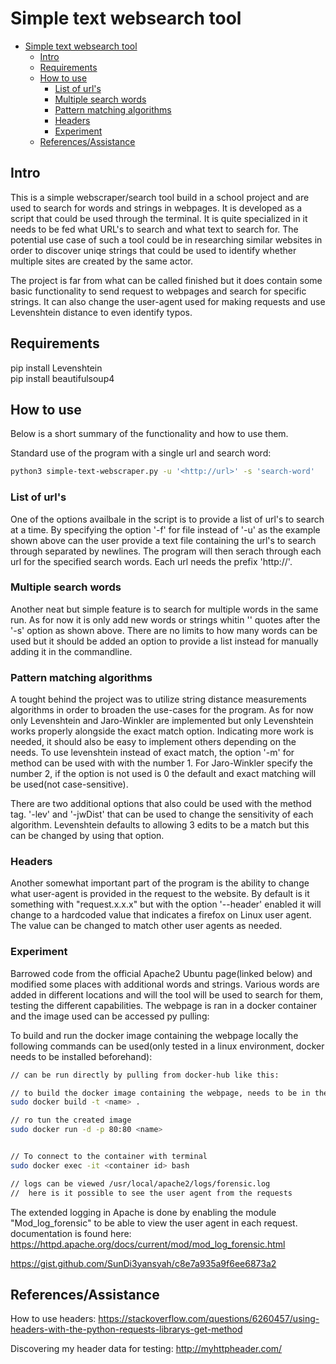 # Simple text websearch tool

- [Simple text websearch tool](#simple-text-websearch-tool)
  - [Intro](#intro)
  - [Requirements](#requirements)
  - [How to use](#how-to-use)
    - [List of url's](#list-of-urls)
    - [Multiple search words](#multiple-search-words)
    - [Pattern matching algorithms](#pattern-matching-algorithms)
    - [Headers](#headers)
    - [Experiment](#experiment)
  - [References/Assistance](#referencesassistance)


## Intro

This is a simple webscraper/search tool build in a school project and are used to search for words and strings in webpages. It is developed as a script that could be used through the terminal. It is quite specialized in it needs to be fed what URL's to search and what text to search for. The potential use case of such a tool could be in researching similar websites in order to discover uniqe strings that could be used to identify whether multiple sites are created by the same actor.    

The project is far from what can be called finished but it does contain some basic functionality to send request to webpages and search for specific strings. It can also change the user-agent used for making requests and use Levenshtein distance to even identify typos. 

## Requirements

pip install Levenshtein <br>
pip install beautifulsoup4


## How to use
Below is a short summary of the functionality and how to use them.

Standard use of the program with a single url and search word:

``` bash
python3 simple-text-webscraper.py -u '<http://url>' -s 'search-word'
```

### List of url's
One of the options availbale in the script is to provide a list of url's to search at a time. By specifying the option '-f' for file instead of '-u' as the example shown above can the user provide a text file containing the url's to search through separated by newlines. The program will then serach through each url for the specified search words. Each url needs the prefix 'http://'.  

### Multiple search words
Another neat but simple feature is to search for multiple words in the same run. As for now it is only add new words or strings whitin '' quotes after the '-s' option as shown above. There are no limits to how many words can be used but it should be added an option to provide a list instead for manually adding it in the commandline. 

### Pattern matching algorithms
A tought behind the project was to utilize string distance measurements algorithms in order to broaden the use-cases for the program. As for now only Levenshtein and Jaro-Winkler are implemented but only Levenshtein works properly alongside the exact match option. Indicating more work is needed, it should also be easy to implement others depending on the needs.
To use levenshtein instead of exact match, the option '-m' for method can be used with with the number 1. For Jaro-Winkler specify the number 2, if the option is not used is 0 the default and exact matching will be used(not case-sensitive). 

There are two additional options that also could be used with the method tag. '-lev' and '-jwDist' that can be used to change the sensitivity of each algorithm. Levenshtein defaults to allowing 3 edits to be a match but this can be changed by using that option.

### Headers
Another somewhat important part of the program is the ability to change what user-agent is provided in the request to the website. By default is it something with "request.x.x.x" but with the option '--header' enabled it will change to a hardcoded value that indicates a firefox on Linux user agent. The value can be changed to match other user agents as needed.


### Experiment

Barrowed code from the official Apache2 Ubuntu page(linked below) and modified some places with additional words and strings. Various words are added in different locations and will the tool will be used to search for them, testing the different capabilities. The webpage is ran in a docker container and the image used can be accessed py pulling: 

To build and run the docker image containing the webpage locally the following commands can be used(only tested in a linux environment, docker needs to be installed beforehand):
```bash
// can be run directly by pulling from docker-hub like this:

// to build the docker image containing the webpage, needs to be in the "docker-files" dir to do this
sudo docker build -t <name> .

// ro tun the created image
sudo docker run -d -p 80:80 <name> 


// To connect to the container with terminal
sudo docker exec -it <container id> bash

// logs can be viewed /usr/local/apache2/logs/forensic.log
//  here is it possible to see the user agent from the requests 

```

The extended logging in Apache is done by enabling the module "Mod_log_forensic" to be able to view the user agent in each request. documentation is found here: https://httpd.apache.org/docs/current/mod/mod_log_forensic.html


https://gist.github.com/SunDi3yansyah/c8e7a935a9f6ee6873a2


## References/Assistance

How to use headers:
https://stackoverflow.com/questions/6260457/using-headers-with-the-python-requests-librarys-get-method

Discovering my header data for testing:
http://myhttpheader.com/


